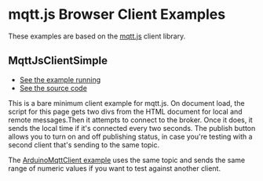 # mqtt.js Browser Client Examples

These examples are based on the [mqtt.js](https://github.com/mqttjs/MQTT.js) client library. 

## MqttJsClientSimple
* [See the example running](MqttJsClientSimple)
* [See the source code]({{site.codeurl}}/browser-clients/mqttjs/MqttJsClientSimple)

This is a bare minimum client example for mqtt.js. On document load, the script for this page gets two divs from the HTML document for local and remote messages.Then it attempts to connect to the broker. Once it does, it sends the local time if it's connected every two seconds. The publish button allows you to turn on and off publishing status, in case you're testing with a second client that's sending to the same topic.

The [ArduinoMqttClient example]({{site.codeurl}}/arduino-clients/ArduinoMqttClient) uses the same topic and sends the same range of numeric values if you want to test against another client.  